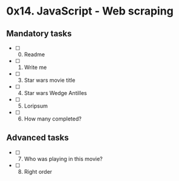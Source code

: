 # 0x14. JavaScript - Web scraping
## Mandatory tasks
- [ ] 0. Readme
- [ ] 1. Write me
- [ ] 3. Star wars movie title
- [ ] 4. Star wars Wedge Antilles
- [ ] 5. Loripsum
- [ ] 6. How many completed?
## Advanced tasks
- [ ] 7. Who was playing in this movie?
- [ ] 8. Right order

